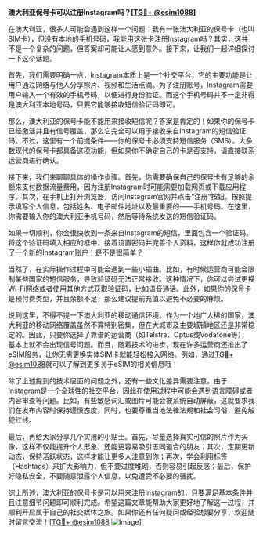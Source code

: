 **澳大利亚保号卡可以注册Instagram吗？[[TG💪+ @esim1088](https://t.me/s/esim1088)]**

在澳大利亚，很多人可能会遇到这样一个问题：我有一张澳大利亚的保号卡（也叫SIM卡），但没有本地的手机号码，我能用这张卡注册Instagram吗？其实，这并不是一个复杂的问题，但答案却可能让人感到意外。接下来，让我们一起详细探讨一下这个话题。

首先，我们需要明确一点，Instagram本质上是一个社交平台，它的主要功能是让用户通过网络与他人分享照片、视频和生活点滴。为了注册账号，Instagram需要用户输入一个有效的手机号码，以便进行身份验证。而这个手机号码并不一定非得是澳大利亚本地号码，只要它能够接收短信验证码即可。

那么，澳大利亚的保号卡能不能用来接收短信呢？答案是肯定的！如果你的保号卡已经激活并且有信号覆盖，那么它完全可以用于接收来自Instagram的短信验证码。不过，这里有一个前提条件——你的保号卡必须支持短信服务（SMS）。大多数现代的保号卡都具备这项功能，但如果你不确定自己的卡是否支持，请直接联系运营商进行确认。

接下来，我们来聊聊具体的操作步骤。首先，你需要确保自己的保号卡有足够的余额来支付数据流量费用，因为注册Instagram时可能需要加载网页或下载应用程序。其次，在手机上打开浏览器，访问Instagram官网并点击“注册”按钮。按照提示填写个人信息，包括姓名、电子邮件地址以及最重要的——手机号码。在这里，你需要输入你的澳大利亚手机号码，然后等待系统发送的短信验证码。

如果一切顺利，你会很快收到一条来自Instagram的短信，里面包含一个验证码。将这个验证码填入相应的框中，接着设置密码并完善个人资料，这样你就成功注册了一个新的Instagram账户！是不是很简单？

当然了，在实际操作过程中可能会遇到一些小插曲。比如，有时候运营商可能会限制某些国家的短信服务，导致验证码无法正常接收。这种情况下，你可以尝试更换Wi-Fi网络或者使用其他方式获取验证码，比如语音通话。此外，如果你的保号卡是预付费类型，并且余额不足，那么建议提前充值以避免不必要的麻烦。

说到这里，不得不提一下澳大利亚的移动通信环境。作为一个地广人稀的国家，澳大利亚的移动网络覆盖虽然不算特别密集，但在大城市及主要城镇地区还是非常稳定的。因此，只要你选择了靠谱的运营商（如Telstra、Optus或Vodafone等），基本上就不会出现信号问题。而且，随着技术的进步，现在许多运营商还推出了eSIM服务，让你无需更换实体SIM卡就能轻松接入网络。例如，通过[TG💪+ @esim1088](https://t.me/s/esim1088)就可以了解到更多关于eSIM的相关信息哦！

除了上述提到的技术层面的问题之外，还有一些文化差异需要注意。由于Instagram是一个全球性的社交平台，因此在使用过程中可能会遇到语言障碍或者内容审查等问题。比如，有些敏感词汇或图片可能会被系统自动屏蔽，这就要求我们在发布内容时保持谨慎态度。同时，也要尊重当地法律法规和社会习俗，避免触犯红线。

最后，再给大家分享几个实用的小贴士。首先，尽量选择真实可信的照片作为头像，这样不仅能提升个人形象，还能更容易吸引志同道合的朋友；其次，定期更新动态，保持活跃状态，这样才能让更多人注意到你；再次，学会利用标签（Hashtags）来扩大影响力，但不要过度堆砌，否则容易引起反感；最后，保护好隐私安全，不要随意泄露个人信息，以免遭受不必要的骚扰。

综上所述，澳大利亚的保号卡是可以用来注册Instagram的，只要满足基本条件并且注意细节问题即可顺利完成。希望这篇文章能帮助大家更好地了解这一过程，并顺利开启属于自己的社交媒体之旅。如果你还有任何疑问或经验想要分享，欢迎随时留言交流！[[TG💪+ @esim1088](https://t.me/s/esim1088) ![Image](https://i.postimg.cc/4NQfJmqS/Snipaste-2025-05-13-00-14-12.png)]